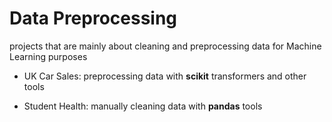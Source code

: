 # Data Preprocessing
projects that are mainly about cleaning and preprocessing data for Machine Learning purposes

* UK Car Sales: preprocessing data with **scikit** transformers and other tools

* Student Health: manually cleaning data with **pandas** tools
